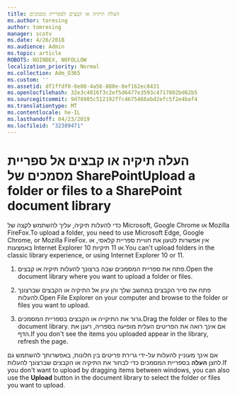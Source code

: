 ```yaml
---
title: העלה תיקיה או קבצים לספריית מסמכים
ms.author: toresing
author: tomresing
manager: scotv
ms.date: 4/26/2018
ms.audience: Admin
ms.topic: article
ROBOTS: NOINDEX, NOFOLLOW
localization_priority: Normal
ms.collection: Adm_O365
ms.custom: ''
ms.assetid: df1ffdf0-8e08-4a56-880e-8ef162ec8431
ms.openlocfilehash: 32e3c4016f3c2ef5d6477e3593c4717802bd62b5
ms.sourcegitcommit: 9d78905c512192ffc4675468abd2efc5f2e4baf4
ms.translationtype: MT
ms.contentlocale: he-IL
ms.lasthandoff: 04/23/2019
ms.locfileid: "32389471"
---
```

# <a name="upload-a-folder-or-files-to-a-sharepoint-document-library"></a><span data-ttu-id="b1731-102">העלה תיקיה או קבצים אל ספריית מסמכים של SharePoint</span><span class="sxs-lookup"><span data-stu-id="b1731-102">Upload a folder or files to a SharePoint document library</span></span>

<span data-ttu-id="b1731-103">כדי להעלות תיקיה, עליך להשתמש לקצה של Microsoft, Google Chrome או Mozilla FireFox.</span><span class="sxs-lookup"><span data-stu-id="b1731-103">To upload a folder, you need to use Microsoft Edge, Google Chrome, or Mozilla FireFox.</span></span> <span data-ttu-id="b1731-104">אין אפשרות לטעון את חוויית ספריית קלאסי, או באמצעות Internet Explorer 10 או 11 תיקיות.</span><span class="sxs-lookup"><span data-stu-id="b1731-104">You can't upload folders in the classic library experience, or using Internet Explorer 10 or 11.</span></span>
  
1. <span data-ttu-id="b1731-105">פתח את ספריית המסמכים שבה ברצונך להעלות תיקיה או קבצים.</span><span class="sxs-lookup"><span data-stu-id="b1731-105">Open the document library where you want to upload a folder or files.</span></span>
    
2. <span data-ttu-id="b1731-106">פתח את סייר הקבצים במחשב שלך והן עיון אל התיקיה או הקבצים שברצונך להעלות.</span><span class="sxs-lookup"><span data-stu-id="b1731-106">Open File Explorer on your computer and browse to the folder or files you want to upload.</span></span>
    
3. <span data-ttu-id="b1731-107">גרור את התיקייה או הקבצים בספריית המסמכים.</span><span class="sxs-lookup"><span data-stu-id="b1731-107">Drag the folder or files to the document library.</span></span> <span data-ttu-id="b1731-108">אם אינך רואה את הפריטים העלית מופיעה בספריה, רענן את הדף.</span><span class="sxs-lookup"><span data-stu-id="b1731-108">If you don't see the items you uploaded appear in the library, refresh the page.</span></span> 
    
<span data-ttu-id="b1731-109">אם אינך מעוניין להעלות על-ידי גרירת פריטים בין חלונות, באפשרותך להשתמש גם לחצן **העלה** בספריית המסמכים כדי לבחור את התיקיה או הקבצים שברצונך להעלות.</span><span class="sxs-lookup"><span data-stu-id="b1731-109">If you don't want to upload by dragging items between windows, you can also use the **Upload** button in the document library to select the folder or files you want to upload.</span></span> 
  


